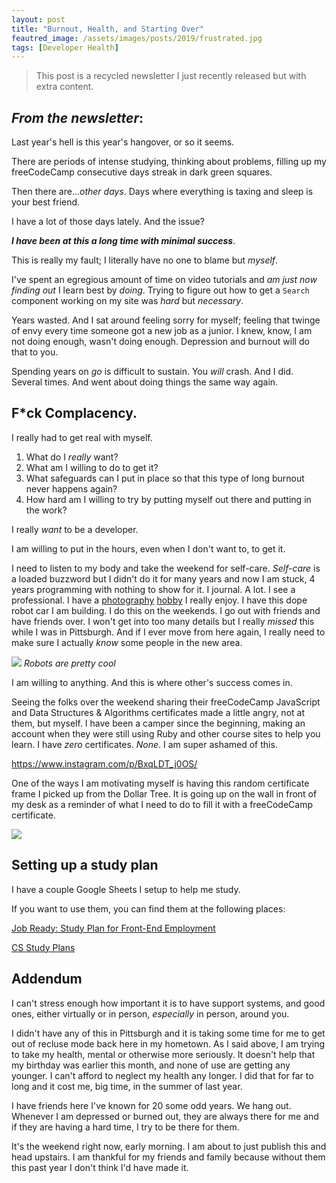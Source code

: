 ```yaml
---
layout: post
title: "Burnout, Health, and Starting Over"
feautred_image: /assets/images/posts/2019/frustrated.jpg
tags: [Developer Health]
---
```


> This post is a recycled newsletter I just recently released but with extra content.

## *From the newsletter*:

Last year's hell is this year's hangover, or so it seems.

There are periods of intense studying, thinking about problems, filling up my freeCodeCamp consecutive days streak in dark green squares.

Then there are...*other days*. Days where everything is taxing and sleep is your best friend.

I have a lot of those days lately. And the issue?

***I have been at this a long time with minimal success***.

This is really my fault; I literally have no one to blame but *myself*.

I've spent an egregious amount of time on video tutorials and *am just now finding out* I learn best by *doing*. Trying to figure out how to get a `Search` component working on my site was *hard* but *necessary*.

Years wasted. And I sat around feeling sorry for myself; feeling that twinge of envy every time someone got a new job as a junior. I knew, know, I am not doing enough, wasn't doing enough. Depression and burnout will do that to you.

Spending years on *go* is difficult to sustain. You *will* crash. And I did. Several times. And went about doing things the same way again.

## F*ck Complacency.

I really had to get real with myself.

1. What do I *really* want?
2. What am I willing to do to get it?
3. What safeguards can I put in place so that this type of long burnout never happens again?
4. How hard am I willing to try by putting myself out there and putting in the work?

I really *want* to be a developer.

I am willing to put in the hours, even when I don't want to, to get it.

I need to listen to my body and take the weekend for self-care. *Self-care* is a loaded buzzword but I didn't do it for many years and now I am stuck, 4 years programming with nothing to show for it. I journal. A lot. I see a professional. I have a [photography](https://www.eyeem.com/u/trwhite) [hobby](https://www.flickr.com/photos/sydmalicious/) I really enjoy. I have this dope robot car I am building. I do this on the weekends. I go out with friends and have friends over. I won't get into too many details but I really *missed* this while I was in Pittsburgh. And if I ever move from here again, I really need to make sure I actually *know* some people in the new area.

![](./robots.jpg)
*Robots are pretty cool*

I am willing to anything. And this is where other's success comes in.

Seeing the folks over the weekend sharing their freeCodeCamp JavaScript and Data Structures & Algorithms certificates made a little angry, not at them, but myself. I have been a camper since the beginning, making an account when they were still using Ruby and other course sites to help you learn. I have *zero* certificates. *None*. I am super ashamed of this.

https://www.instagram.com/p/BxqLDT_j0OS/

One of the ways I am motivating myself is having this random certificate frame I picked up from the Dollar Tree. It is going up on the wall in front of my desk as a reminder of what I need to do to fill it with a freeCodeCamp certificate.

![](./cert.jpg)

## Setting up a study plan

I have a couple Google Sheets I setup to help me study.

If you want to use them, you can find them at the following places:

[Job Ready: Study Plan for Front-End Employment](https://docs.google.com/spreadsheets/d/1eBStSPDP8jXpPQvmKI35ogaSms864WRKFScRIc0GoKw/edit?usp=sharing)

[CS Study Plans](https://docs.google.com/spreadsheets/d/1cgyOyqpmtCtCDxYmgRSzDoTXO9L9PZLGVLoruY-AmrI/edit?usp=sharing)

## Addendum

I can't stress enough how important it is to have support systems, and good ones, either virtually or in person, *especially* in person, around you.

I didn't have any of this in Pittsburgh and it is taking some time for me to get out of recluse mode back here in my hometown. As I said above, I am trying to take my health, mental or otherwise more seriously. It doesn't help that my birthday was earlier this month, and none of use are getting any younger. I can't afford to neglect my health any longer. I did that for far to long and it cost me, big time, in the summer of last year.

I have friends here I've known for 20 some odd years. We hang out. Whenever I am depressed or burned out, they are always there for me and if they are having a hard time, I try to be there for them.

It's the weekend right now, early morning. I am about to just publish this and head upstairs. I am thankful for my friends and family because without them this past year I don't think I'd have made it.
